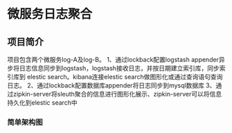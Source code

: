 # 微服务日志聚合
## 项目简介
项目包含两个微服务log-A及log-B。
1、通过lockback配置logstash appender异步将日志信息同步到logstash，logstash接收日志，并按日期建立索引库，同步索引库到
elestic search。kibana连接elestic search做图形化或通过查询语句查询日志。
2、通过lockback配置数据库appender将日志同步到mysql数据库
3、通过zipkin-server将sleuth聚合的信息进行图形化展示、zipkin-server可以将信息持久化到elestic search中
### 简单架构图
